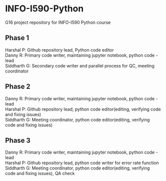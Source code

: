 # INFO-I590-Python
G16 project repository for INFO-I590 Python course

## Phase 1  
Harshal P: Github repository lead, Python code editor  
Danny R: Primary code writer, maintaining jupyter notebook, python code - lead    
Siddharth G: Secondary code writer and parallel process for QC, meeting coordinator  

## Phase 2
Danny R: Primary code writer, maintaining jupyter notebook, python code - lead  
Harshal P: Github repository lead, python code editor(editing, verifying code and fixing issues)    
Siddharth G: Meeting coordinator, python code editor(editing, verifying code and fixing issues)    

## Phase 3
Danny R: Primary code writer, maintaining jupyter notebook, python code - lead    
Harshal P: Github repository lead, python code writer for error rate function    
Siddharth G: Meeting coordinator, python code editor(editing, verifying code and fixing issues), QA check      

